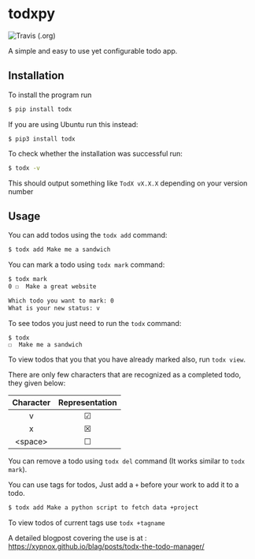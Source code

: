 # todxpy
![Travis (.org)](https://img.shields.io/travis/xypnox/todxpy.svg?style=flat-square)

A simple and easy to use yet configurable todo app.

## Installation

To install the program run

```bash
$ pip install todx
```

If you are using Ubuntu run this instead:

```
$ pip3 install todx
```



To check whether the installation was successful run:

```bash
$ todx -v
```

This should output something like `TodX vX.X.X`  depending on your version number

## Usage

You can add todos using the `todx add` command:

```bash
$ todx add Make me a sandwich
```

You can mark a todo using `todx mark` command:

```bash
$ todx mark
0 ☐  Make a great website 

Which todo you want to mark: 0
What is your new status: v
```

To see todos you just need to run the `todx` command:

```
$ todx
☐  Make me a sandwich
```

To view todos that you that you have already marked also, run `todx view`.

There are only few characters that are recognized as a completed todo, they given below:

| Character | Representation |
| :-------: | :------------: |
|     v     |       ☑        |
|     x     |       ☒        |
| \<space\> |       ☐        |

 

You can remove a todo using `todx del` command (It works similar to `todx mark`).

You can use tags for todos, Just add a `+` before your work to add it to a todo.

```bash
$ todx add Make a python script to fetch data +project
```

To view todos of current tags use `todx +tagname`

A detailed blogpost covering the use is at : https://xypnox.github.io/blag/posts/todx-the-todo-manager/